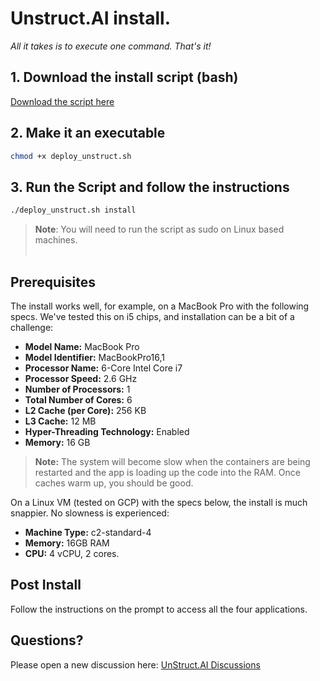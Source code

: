 # Unstruct.AI install. 
*All it takes is to execute one command. That's it!*

## 1. Download the install script (bash)
[Download the script here](https://github.com/unstructai/unincident/blob/master/docker/deploy_unstruct.sh)

## 2. Make it an executable 
```bash
chmod +x deploy_unstruct.sh 
```

## 3. Run the Script and follow the instructions 
```bash
./deploy_unstruct.sh install
```

> **Note**: You will need to run the script as sudo on Linux based machines. <br><br>

## Prerequisites
The install works well, for example, on a MacBook Pro with the following specs. We've tested this on i5 chips, and installation can be a bit of a challenge:

- **Model Name:** MacBook Pro
- **Model Identifier:** MacBookPro16,1
- **Processor Name:** 6-Core Intel Core i7
- **Processor Speed:** 2.6 GHz
- **Number of Processors:** 1
- **Total Number of Cores:** 6
- **L2 Cache (per Core):** 256 KB
- **L3 Cache:** 12 MB
- **Hyper-Threading Technology:** Enabled
- **Memory:** 16 GB

> **Note:** The system will become slow when the containers are being restarted and the app is loading up the code into the RAM. Once caches warm up, you should be good. 

On a Linux VM (tested on GCP) with the specs below, the install is much snappier. No slowness is experienced:

- **Machine Type:** c2-standard-4 
- **Memory:** 16GB RAM 
- **CPU:** 4 vCPU, 2 cores. 

## Post Install 
Follow the instructions on the prompt to access all the four applications.

## Questions? 
Please open a new discussion here: [UnStruct.AI Discussions](https://github.com/orgs/unstructai/discussions)
